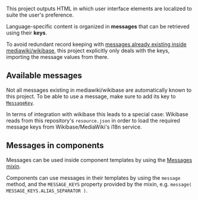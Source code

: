 This project outputs HTML in which user interface elements are localized to suite the user's preference.

Language-specific content is organized in **messages** that can be retrieved using their **keys**.

To avoid redundant record keeping with [messages already existing inside mediawiki/wikibase](https://gerrit.wikimedia.org/r/plugins/gitiles/mediawiki/extensions/Wikibase/+/master/repo/i18n/), this project explicitly only deals with the keys, importing the message values from there.

## Available messages

Not all messages existing in mediawiki/wikibase are automatically known to this project. To be able to use a message, make sure to add its key to [`MessageKey`](src/common/MessageKey.ts).

In terms of integration with wikibase this leads to a special case: Wikibase reads from this repository's `resource.json` in order to load the required message keys from Wikibase/MediaWiki's i18n service.

## Messages in components

Messages can be used inside component templates by using the [Messages mixin](../src/components/mixins/Messages.ts).

Components can use messages in their templates by using the `message` method, and the `MESSAGE_KEYS` property provided by the mixin, e.g. `message( MESSAGE_KEYS.ALIAS_SEPARATOR )`.
